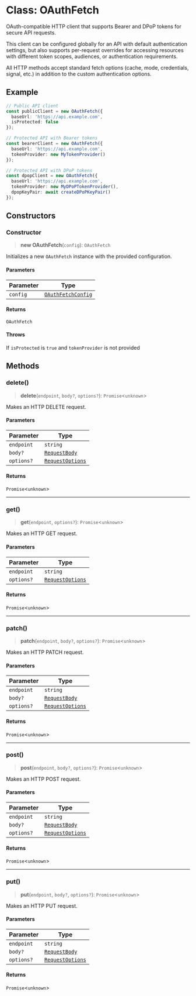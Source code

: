 # Class: OAuthFetch

OAuth-compatible HTTP client that supports Bearer and DPoP tokens for secure API requests.

This client can be configured globally for an API with default authentication settings,
but also supports per-request overrides for accessing resources with different token
scopes, audiences, or authentication requirements.

All HTTP methods accept standard fetch options (cache, mode, credentials, signal, etc.)
in addition to the custom authentication options.

## Example

```ts
// Public API client
const publicClient = new OAuthFetch({
  baseUrl: 'https://api.example.com',
  isProtected: false
});

// Protected API with Bearer tokens
const bearerClient = new OAuthFetch({
  baseUrl: 'https://api.example.com',
  tokenProvider: new MyTokenProvider()
});

// Protected API with DPoP tokens
const dpopClient = new OAuthFetch({
  baseUrl: 'https://api.example.com',
  tokenProvider: new MyDPoPTokenProvider(),
  dpopKeyPair: await createDPoPKeyPair()
});
```

## Constructors

### Constructor

> **new OAuthFetch**(`config`): `OAuthFetch`

Initializes a new `OAuthFetch` instance with the provided configuration.

#### Parameters

| Parameter | Type |
| ------ | ------ |
| `config` | [`OAuthFetchConfig`](../type-aliases/OAuthFetchConfig.md) |

#### Returns

`OAuthFetch`

#### Throws

If `isProtected` is `true` and `tokenProvider` is not provided

## Methods

### delete()

> **delete**(`endpoint`, `body?`, `options?`): `Promise`\<`unknown`\>

Makes an HTTP DELETE request.

#### Parameters

| Parameter | Type |
| ------ | ------ |
| `endpoint` | `string` |
| `body?` | [`RequestBody`](../type-aliases/RequestBody.md) |
| `options?` | [`RequestOptions`](../type-aliases/RequestOptions.md) |

#### Returns

`Promise`\<`unknown`\>

***

### get()

> **get**(`endpoint`, `options?`): `Promise`\<`unknown`\>

Makes an HTTP GET request.

#### Parameters

| Parameter | Type |
| ------ | ------ |
| `endpoint` | `string` |
| `options?` | [`RequestOptions`](../type-aliases/RequestOptions.md) |

#### Returns

`Promise`\<`unknown`\>

***

### patch()

> **patch**(`endpoint`, `body?`, `options?`): `Promise`\<`unknown`\>

Makes an HTTP PATCH request.

#### Parameters

| Parameter | Type |
| ------ | ------ |
| `endpoint` | `string` |
| `body?` | [`RequestBody`](../type-aliases/RequestBody.md) |
| `options?` | [`RequestOptions`](../type-aliases/RequestOptions.md) |

#### Returns

`Promise`\<`unknown`\>

***

### post()

> **post**(`endpoint`, `body?`, `options?`): `Promise`\<`unknown`\>

Makes an HTTP POST request.

#### Parameters

| Parameter | Type |
| ------ | ------ |
| `endpoint` | `string` |
| `body?` | [`RequestBody`](../type-aliases/RequestBody.md) |
| `options?` | [`RequestOptions`](../type-aliases/RequestOptions.md) |

#### Returns

`Promise`\<`unknown`\>

***

### put()

> **put**(`endpoint`, `body?`, `options?`): `Promise`\<`unknown`\>

Makes an HTTP PUT request.

#### Parameters

| Parameter | Type |
| ------ | ------ |
| `endpoint` | `string` |
| `body?` | [`RequestBody`](../type-aliases/RequestBody.md) |
| `options?` | [`RequestOptions`](../type-aliases/RequestOptions.md) |

#### Returns

`Promise`\<`unknown`\>
